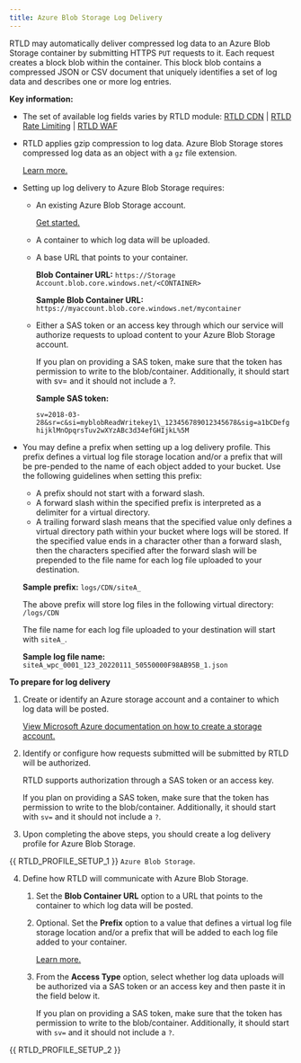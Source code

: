 ```yaml
---
title: Azure Blob Storage Log Delivery
---
```


RTLD may automatically deliver compressed log data to an Azure Blob Storage container by submitting HTTPS `PUT` requests to it. Each request creates a block blob within the container. This block blob contains a compressed JSON or CSV document that uniquely identifies a set of log data and describes one or more log entries.

**Key information:**

-   The set of available log fields varies by RTLD module: [RTLD CDN](/applications/logs/rtld/log_fields_rtld_cdn) | [RTLD Rate Limiting](/applications/logs/rtld/log_fields_rtld_rate_limiting) | [RTLD WAF](/applications/logs/rtld/log_fields_rtld_waf)
-   RTLD applies gzip compression to log data. Azure Blob Storage stores compressed log data as an object with a `gz` file extension.
    
    [Learn more.](/applications/logs/rtld/log_file_naming_convention)
    
-   Setting up log delivery to Azure Blob Storage requires:

    -   An existing Azure Blob Storage account.
    
        [Get started.](https://azure.microsoft.com/en-us/services/storage/blobs/)
    
    -   A container to which log data will be uploaded.

        <a id="azure-blob-container-url" />

    -   A base URL that points to your container.
    
        **Blob Container URL:** `https://Storage Account.blob.core.windows.net/<CONTAINER>`
    
        **Sample Blob Container URL:** `https://myaccount.blob.core.windows.net/mycontainer`
    
    -   Either a SAS token or an access key through which our service will authorize requests to upload content to your Azure Blob Storage account.
    
        If you plan on providing a SAS token, make sure that the token has permission to write to the blob/container. Additionally, it should start with sv= and it should not include a ?.
    
        **Sample SAS token:**
    
        `sv=2018-03-28&sr=c&si=myblobReadWritekey1\_123456789012345678&sig=a1bCDefghijklMnOpqrsTuv2wXYzABc3d34efGHIjkL%5M`

    <a id="log-file-prefix" />

-   You may define a prefix when setting up a log delivery profile. This prefix defines a virtual log file storage location and/or a prefix that will be pre-pended to the name of each object added to your bucket. Use the following guidelines when setting this prefix:
    
    -   A prefix should not start with a forward slash.
    -   A forward slash within the specified prefix is interpreted as a delimiter for a virtual directory.
    -   A trailing forward slash means that the specified value only defines a virtual directory path within your bucket where logs will be stored. If the specified value ends in a character other than a forward slash, then the characters specified after the forward slash will be prepended to the file name for each log file uploaded to your destination.
        
    **Sample prefix:** `logs/CDN/siteA_`
        
    The above prefix will store log files in the following virtual directory: `/logs/CDN`
        
    The file name for each log file uploaded to your destination will start with `siteA_`.
        
    **Sample log file name:** `siteA_wpc_0001_123_20220111_50550000F98AB95B_1.json`

**To prepare for log delivery**

1.  Create or identify an Azure storage account and a container to which log data will be posted.
    
    [View Microsoft Azure documentation on how to create a storage account.](https://docs.microsoft.com/en-us/azure/storage/common/storage-quickstart-create-account)
    
2.  Identify or configure how requests submitted will be submitted by RTLD will be authorized. 

    RTLD supports authorization through a SAS token or an access key.

    <Callout type="info">

      If you plan on providing a SAS token, make sure that the token has permission to write to the blob/container. Additionally, it should start with `sv=` and it should not include a `?`.

    </Callout>

3.  Upon completing the above steps, you should create a log delivery profile for Azure Blob Storage.

{{ RTLD_PROFILE_SETUP_1 }} `Azure Blob Storage`.

4.  Define how RTLD will communicate with Azure Blob Storage.

    1.  Set the **Blob Container URL** option to a URL that points to the container to which log data will be posted.
    
    2.  Optional. Set the **Prefix** option to a value that defines a virtual log file storage location and/or a prefix that will be added to each log file added to your container.

        [Learn more.](#log-file-prefix)
    
    3.  From the **Access Type** option, select whether log data uploads will be authorized via a SAS token or an access key and then paste it in the field below it.
    
        If you plan on providing a SAS token, make sure that the token has permission to write to the blob/container. Additionally, it should start with `sv=` and it should not include a `?`.

{{ RTLD_PROFILE_SETUP_2 }}
